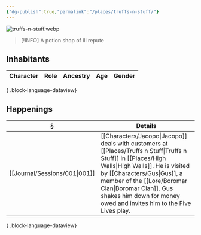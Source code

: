 ```yaml
---
{"dg-publish":true,"permalink":"/places/truffs-n-stuff/"}
---
```


![truffs-n-stuff.webp](/img/user/z_attachments/truffs-n-stuff.webp)

> [!INFO]
> A potion shop of ill repute
## Inhabitants
| Character | Role | Ancestry | Age | Gender |
| --------- | ---- | -------- | --- | ------ |

{ .block-language-dataview}
## Happenings
| §                                | Details                                                                                                                                                                                                         |
| -------------------------------- | --------------------------------------------------------------------------------------------------------------------------------------------------------------------------------------------------------------- |
| [[Journal/Sessions/001\|001]] | [[Characters/Jacopo\|Jacopo]] deals with customers at [[Places/Truffs n Stuff\|Truffs n Stuff]] in [[Places/High Walls\|High Walls]]. He is visited by [[Characters/Gus\|Gus]], a member of the [[Lore/Boromar Clan\|Boromar Clan]]. Gus shakes him down for money owed and invites him to the Five Lives play. |

{ .block-language-dataview}